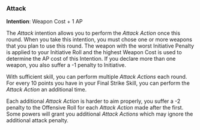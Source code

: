 ### Attack
**Intention**: Weapon Cost + 1 AP

The _Attack_ intention allows you to perform the _Attack Action_ once this round. When you take this intention, you must chose one or more weapons that you plan to use this round. The weapon with the worst Initiative Penalty is applied to your Initiative Roll and the highest Weapon Cost is used to determine the AP cost of this Intention. If you declare more than one weapon, you also suffer a -1 penalty to Initiative.

With sufficient skill, you can perform multiple _Attack Actions_ each round. For every 10 points you have in your Final Strike Skill, you can perform the _Attack Action_ an additional time. 

Each additional _Attack Action_ is harder to aim properly, you suffer a -2 penalty to the Offensive Roll for each _Attack Action_ made after the first. Some powers will grant you additional _Attack Actions_ which may ignore the additional attack penalty. 